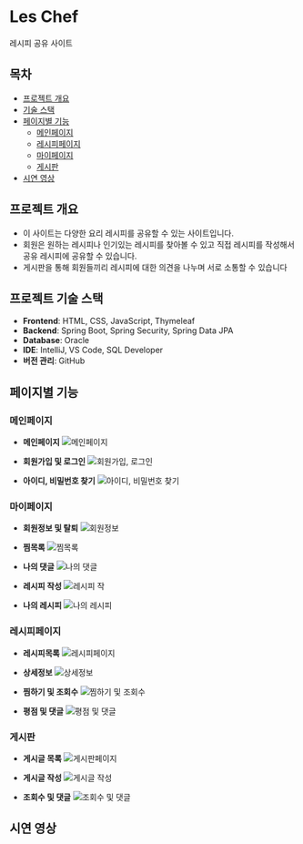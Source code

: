 # Les Chef
레시피 공유 사이트

## 목차
- [프로젝트 개요](#프로젝트-개요)
- [기술 스택](#프로젝트-기술-스택)
- [페이지별 기능](#페이지별-기능)
  - [메인페이지](#메인페이지)
  - [레시피페이지](#레시피페이지)
  - [마이페이지](#마이페이지)
  - [게시판](#게시판)
- [시연 영상](#시연-영상)
  
## 프로젝트 개요
* 이 사이트는 다양한 요리 레시피를 공유할 수 있는 사이트입니다.
* 회원은 원하는 레시피나 인기있는 레시피를 찾아볼 수 있고 직접 레시피를 작성해서 공유 레시피에 공유할 수 있습니다.
* 게시판을 통해 회원들끼리 레시피에 대한 의견을 나누며 서로 소통할 수 있습니다
## 프로젝트 기술 스택
- **Frontend**: HTML, CSS, JavaScript, Thymeleaf
- **Backend**: Spring Boot, Spring Security, Spring Data JPA
- **Database**: Oracle
- **IDE**: IntelliJ, VS Code, SQL Developer
- **버전 관리**: GitHub

## 페이지별 기능

### 메인페이지
- **메인페이지**
![메인페이지](https://github.com/Ddonggirim/Les_chef_home/blob/master/README%20%EC%9D%B4%EB%AF%B8%EC%A7%80/%EB%A9%94%EC%9D%B8%ED%99%94%EB%A9%B4.png)

- **회원가입 및 로그인**
 ![회원가입, 로그인](https://github.com/Ddonggirim/Les_chef_home/blob/master/README%20%EC%9D%B4%EB%AF%B8%EC%A7%80/%ED%9A%8C%EC%9B%90%EA%B0%80%EC%9E%85%20%EB%B0%8F%20%EB%A1%9C%EA%B7%B8%EC%9D%B8.png)
- **아이디, 비밀번호 찾기**
 ![아이디, 비밀번호 찾기](https://github.com/Ddonggirim/Les_chef_home/blob/master/README%20%EC%9D%B4%EB%AF%B8%EC%A7%80/%EC%95%84%EC%9D%B4%EB%94%94%20%EB%B0%8F%20%EB%B9%84%EB%B0%80%EB%B2%88%ED%98%B8%20%EC%B0%BE%EA%B8%B0.png)


### 마이페이지

- **회원정보 및 탈퇴**
![회원정보](https://github.com/Ddonggirim/Les_chef_home/blob/master/README%20%EC%9D%B4%EB%AF%B8%EC%A7%80/%ED%9A%8C%EC%9B%90%EC%A0%95%EB%B3%B4.png)

- **찜목록**
![찜목록](https://github.com/Ddonggirim/Les_chef_home/blob/master/README%20%EC%9D%B4%EB%AF%B8%EC%A7%80/%EC%B0%9C%EB%AA%A9%EB%A1%9D.png)
- **나의 댓글**
![나의 댓글](https://github.com/Ddonggirim/Les_chef_home/blob/master/README%20%EC%9D%B4%EB%AF%B8%EC%A7%80/%EB%82%98%EC%9D%98%20%EB%8C%93%EA%B8%80.png)

- **레시피 작성**
![레시피 작](https://github.com/Ddonggirim/Les_chef_home/blob/master/README%20%EC%9D%B4%EB%AF%B8%EC%A7%80/%EB%A0%88%EC%8B%9C%ED%94%BC%EC%9E%91%EC%84%B1.png)

- **나의 레시피**
![나의 레시피](https://github.com/Ddonggirim/Les_chef_home/blob/master/README%20%EC%9D%B4%EB%AF%B8%EC%A7%80/%EB%82%98%EC%9D%98%EB%A0%88%EC%8B%9C%ED%94%BC.png)

### 레시피페이지

- **레시피목록**
![레시피페이지](https://github.com/Ddonggirim/Les_chef_home/blob/master/README%20%EC%9D%B4%EB%AF%B8%EC%A7%80/%EB%A0%88%EC%8B%9C%ED%94%BC.png)

- **상세정보**
![상세정보](https://github.com/Ddonggirim/Les_chef_home/blob/master/README%20%EC%9D%B4%EB%AF%B8%EC%A7%80/%EC%83%81%EC%84%B8%EC%A0%95%EB%B3%B4.png)

- **찜하기 및 조회수**
![찜하기 및 조회수](https://github.com/Ddonggirim/Les_chef_home/blob/master/README%20%EC%9D%B4%EB%AF%B8%EC%A7%80/%EC%B0%9C.png)

- **평점 및 댓글**
![평점 및 댓글](https://github.com/Ddonggirim/Les_chef_home/blob/master/README%20%EC%9D%B4%EB%AF%B8%EC%A7%80/%EB%8C%93%EA%B8%80%2C%20%ED%8F%89%EC%A0%90.png)


### 게시판

- **게시글 목록**
![게시판페이지](https://github.com/Ddonggirim/Les_chef_home/blob/master/README%20%EC%9D%B4%EB%AF%B8%EC%A7%80/%EA%B2%8C%EC%8B%9C%EA%B8%80%20%EB%AA%A9%EB%A1%9D.png)

- **게시글 작성**
![게시글 작성](https://github.com/Ddonggirim/Les_chef_home/blob/master/README%20%EC%9D%B4%EB%AF%B8%EC%A7%80/%EA%B2%8C%EC%8B%9C%EA%B8%80%EC%9E%91%EC%84%B1.png)

- **조회수 및 댓글**
![조회수 및 댓글](https://github.com/Ddonggirim/Les_chef_home/blob/master/README%20%EC%9D%B4%EB%AF%B8%EC%A7%80/%EC%A1%B0%ED%9A%8C%EC%88%98%20%EB%B0%8F%20%EB%8C%93%EA%B8%80.png)


  
## 시연 영상
